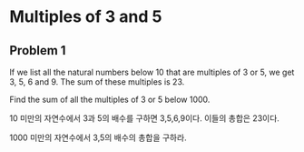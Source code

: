 Multiples of 3 and 5
==================== 

Problem 1
------------ 

If we list all the natural numbers below 10 that are multiples of 3 or 5, we get 3, 5, 6 and 9. The sum of these multiples is 23.

Find the sum of all the multiples of 3 or 5 below 1000.

10 미만의 자연수에서 3과 5의 배수를 구하면 3,5,6,9이다. 이들의 총합은 23이다.

1000 미만의 자연수에서 3,5의 배수의 총합을 구하라.
